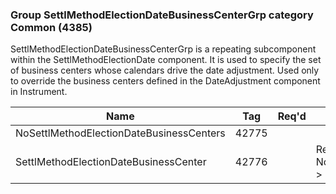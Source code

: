 ### Group SettlMethodElectionDateBusinessCenterGrp category Common (4385)

SettlMethodElectionDateBusinessCenterGrp is a repeating subcomponent within the SettlMethodElectionDate component. It is used to specify the set of business centers whose calendars drive the date adjustment. Used only to override the business centers defined in the DateAdjustment component in Instrument.

| Name                                     | Tag   | Req'd | Documentation                                                    |
|------------------------------------------|-------|----------|------------------------------------------------------------------|
| NoSettlMethodElectionDateBusinessCenters | 42775 |       |                                                                  |
| SettlMethodElectionDateBusinessCenter    | 42776 |       | Required if NoSettlMethodElectionDateBusinessCenters(42775) > 0. |

